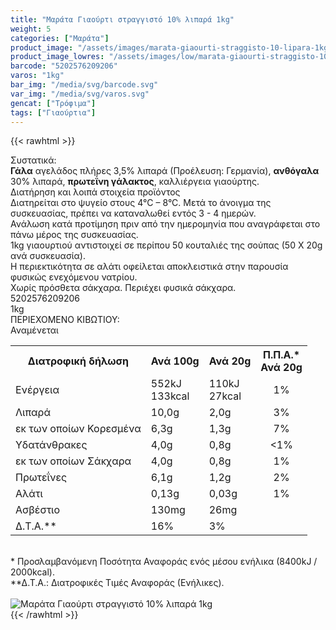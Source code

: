 ```yaml
---
title: "Μαράτα Γιαούρτι στραγγιστό 10% λιπαρά 1kg"
weight: 5
categories: ["Μαράτα"]
product_image: "/assets/images/marata-giaourti-straggisto-10-lipara-1kg.jpg"
product_image_lowres: "/assets/images/low/marata-giaourti-straggisto-10-lipara-1kg.jpg"
barcode: "5202576209206"
varos: "1kg"
bar_img: "/media/svg/barcode.svg"
var_img: "/media/svg/varos.svg"
gencat: ["Τρόφιμα"]
tags: ["Γιαούρτια"]
---
```

{{< rawhtml >}}

<div class="sload289"><div class="product"><div id="sistatika">Συστατικά:</div><div class="alltext"><b>Γάλα</b> αγελάδος πλήρες 3,5% λιπαρά (Προέλευση: Γερμανία), <b>ανθόγαλα</b> 30% λιπαρά, <b>πρωτεΐνη γάλακτος</b>, καλλιέργεια γιαούρτης.<br></div><div id="loipa">Διατήρηση και λοιπά στοιχεία προϊόντος</div><div class="alltext">Διατηρείται στο ψυγείο στους 4°C – 8°C. Μετά το άνοιγμα της συσκευασίας, πρέπει να καταναλωθεί εντός 3 - 4 ημερών.<br>Ανάλωση κατά προτίμηση πριν από την ημερομηνία που αναγράφεται στο πάνω μέρος της συσκευασίας.<br>1kg γιαουρτιού αντιστοιχεί σε περίπου 50 κουταλιές της σούπας (50 Χ 20g ανά συσκευασία).<br>Η περιεκτικότητα σε αλάτι οφείλεται αποκλειστικά στην παρουσία φυσικώς ενεχόμενου νατρίου.<br>Χωρίς πρόσθετα σάκχαρα. Περιέχει φυσικά σάκχαρα.</div><div id="barcode"><div id="barimage1"></div><span id="bartext">5202576209206</span></div><div id="varos"><div id="varosimage1"></div><span id="varostext">1kg</span></div><div id="kivotio">ΠΕΡΙΕΧΟΜΕΝΟ ΚΙΒΩΤΙΟΥ:<br>Αναμένεται</div><div class="tabout"><table id="diatable"><tbody><tr><th>Διατροφική δήλωση</th><th>Ανά 100g</th><th>Ανά 20g</th><th>Π.Π.Α.*<br>Ανά 20g</th></tr><tr><td class="texr2">Ενέργεια</td><td class="texr">552kJ<br>133kcal</td><td class="texr">110kJ<br>27kcal</td><td class="texr" style="text-align:center">1%</td></tr><tr><td class="texr2">Λιπαρά</td><td class="texr">10,0g</td><td class="texr">2,0g</td><td class="texr" style="text-align:center">3%</td></tr><tr><td class="gray">εκ των οποίων Κορεσμένα</td><td class="gray2">6,3g</td><td class="gray2">1,3g</td><td class="gray2" style="text-align:center">7%</td></tr><tr><td class="texr2">Yδατάνθρακες</td><td class="texr">4,0g</td><td class="texr">0,8g</td><td class="texr" style="text-align:center">&lt;1%</td></tr><tr><td class="gray">εκ των οποίων Σάκχαρα</td><td class="gray2">4,0g</td><td class="gray2">0,8g</td><td class="gray2" style="text-align:center">1%</td></tr><tr><td class="texr2">Πρωτεΐνες</td><td class="texr">6,1g</td><td class="texr">1,2g</td><td class="texr" style="text-align:center">2%</td></tr><tr><td class="texr2">Αλάτι</td><td class="texr">0,13g</td><td class="texr">0,03g</td><td class="texr" style="text-align:center">1%</td></tr><tr><td class="texr2">Ασβέστιο</td><td class="texr">130mg</td><td class="texr">26mg</td><td class="texr" style="text-align:center"></td></tr><tr><td class="texr2">Δ.Τ.Α.**</td><td class="texr">16%</td><td class="texr">3%</td><td class="texr" style="text-align:center"></td></tr></tbody></table></div><br><div class="alltext">* Προσλαμβανόμενη Ποσότητα Αναφοράς ενός μέσου ενήλικα (8400kJ / 2000kcal).<br>**Δ.Τ.Α.: Διατροφικές Τιμές Αναφοράς (Ενήλικες).</div><br><div class="pimg"><img alt="Μαράτα Γιαούρτι στραγγιστό 10% λιπαρά 1kg" title="Μαράτα Γιαούρτι στραγγιστό 10% λιπαρά 1kg" src="/assets/images/marata-giaourti-straggisto-10-lipara-1kg.jpg"></div></div></div>
{{< /rawhtml >}}


